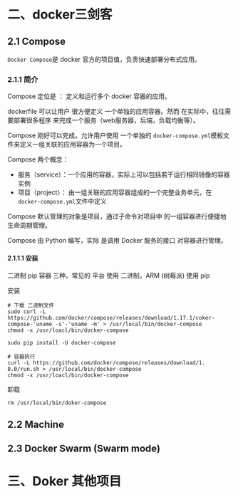 # 二、docker三剑客

## 2.1 Compose

`Docker Compose`是 docker 官方的项目值，负责快速部署分布式应用。

### 2.1.1 简介

Compose 定位是 ： 定义和运行多个 docker 容器的应用。

dockerfile 可以让用户 很方便定义 一个单独的应用容器。然而 在实际中，往往需要部署很多程序 来完成一个服务（web服务器，后端，负载均衡等）。

Compose 刚好可以完成。允许用户使用 一个单独的 `docker-compose.yml`模板文件来定义一组关联的应用容器为一个项目。

Compose 两个概念：

+ 服务（service）：一个应用的容器，实际上可以包括若干运行相同镜像的容器实例
+ 项目（project）： 由一组关联的应用容器组成的一个完整业务单元，在 `docker-compose.yml`文件中定义

Compose 默认管理的对象是项目，通过子命令对项目中 的一组容器进行便捷地生命周期管理。

Compose 由 Python 编写，实际 是调用 Docker 服务的接口 对容器进行管理。

#### 2.1.1.1 安装

二进制 pip 容器 三种，常见的 平台 使用 二进制，ARM (树莓派) 使用 pip

安装 

```shell
# 下载 二进制文件
sudo curl -L https://github.com/docker/compose/releases/download/1.17.1/coker-compose-'uname -s'-'uname -m' > /usr/local/bin/docker-compose
chmod -x /usr/loacl/bin/docker-compose
```

```shell
sudo pip install -U docker-compose
```

```shell
# 容器执行
curl -L	https://github.com/docker/compose/releases/download/1. 8.0/run.sh > /usr/local/bin/docker-compose 
chmod -x /usr/loacl/bin/docker-compose
```



卸载

```shell
rm /usr/local/bin/doker-compose
```



## 2.2 Machine

## 2.3 Docker Swarm (Swarm mode)

# 三、Doker 其他项目